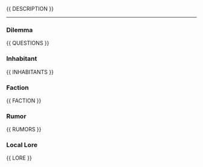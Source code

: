 {{ DESCRIPTION }}

---

### Dilemma

{{ QUESTIONS }}

### Inhabitant

{{ INHABITANTS }}

### Faction

{{ FACTION }}

### Rumor

{{ RUMORS }}

### Local Lore

{{ LORE }}
